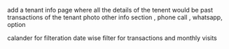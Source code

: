add a tenant info page where all the details of the tenent would be
past transactions of the tenant
photo other info section , phone call , whatsapp, option

calander for filteration
date wise filter for transactions and monthly visits
